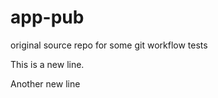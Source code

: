 # app-pub
original source repo for some git workflow tests

This is a new line.

Another new line


